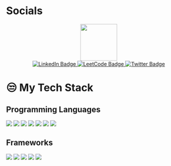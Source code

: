 # Socials
<div id="header" align="center">
  <img src="https://media.giphy.com/media/M9gbBd9nbDrOTu1Mqx/giphy.gif" width="100"/>
</div>

<div id="badges" align="center" gap=10px>
  <a href="https://www.linkedin.com/in/kartikswaroopdhiman-profile/">
    <img src="https://img.shields.io/badge/LinkedIn-blue?style=for-the-badge&logo=linkedin&logoColor=white" alt="LinkedIn Badge"/>
  </a>
  <a href="https://leetcode.com/u/kartik_0412/">
    <img src="https://img.shields.io/badge/LeetCode-000000?style=for-the-badge&logo=LeetCode&logoColor=#d16c06)" alt="LeetCode Badge"/>
  </a>
  <a href="https://x.com/kartiksdhiman">
    <img src="https://img.shields.io/badge/Twitter-blue?style=for-the-badge&logo=twitter&logoColor=white" alt="Twitter Badge"/>
  </a>
</div>

# 😒 My Tech Stack

## Programming Languages
<div id="header">
  <img src="https://img.shields.io/badge/C++-%2300599C.svg?logo=c%2B%2B&logoColor=white"/>
  <img src="https://img.shields.io/badge/C-00599C?logo=c&logoColor=white"/>
  <img src="https://img.shields.io/badge/Python-3776AB?logo=python&logoColor=fff)"/>
  <img src="https://img.shields.io/badge/HTML-%23E34F26.svg?logo=html5&logoColor=white)"/>
  <img src="https://img.shields.io/badge/CSS-1572B6?logo=css3&logoColor=fff)"/>
  <img src="https://img.shields.io/badge/YAML-CB171E?logo=yaml&logoColor=fff)"/>
  <img src="https://img.shields.io/badge/JavaScript-F7DF1E?logo=javascript&logoColor=000)"/>
</div>

## Frameworks
<div id="header">
  <img src="https://img.shields.io/badge/Anaconda-44A833?logo=anaconda&logoColor=fff)"/>
  <img src="https://img.shields.io/badge/Docker-2496ED?logo=docker&logoColor=fff"/>
  <img src="https://img.shields.io/badge/Django-%23092E20.svg?logo=django&logoColor=white"/>
  <img src="https://img.shields.io/badge/Flask-000?logo=flask&logoColor=fff"/>
  <img src="https://img.shields.io/badge/FastAPI-005571?logo=fastapi&logoColor=white"/>
</div>




